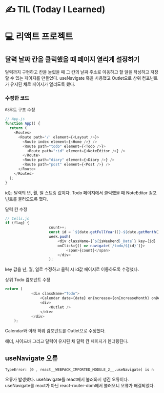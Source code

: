 # ✍ TIL (Today I Learned)

# 💻 리액트 프로젝트
## 달력 날짜 칸을 클릭했을 때 페이지 열리게 설정하기

달력까지 구현하고 칸을 눌렀을 때 그 칸의 날짜 주소로 이동하고 할 일을 작성하고 저장할 수 있는 페이지를 만들었다. useNavigate 훅을 사용했고 Outlet으로 상위 컴포넌트가 유지된 채로 페이지가 열리도록 했다.

### 수정한 코드
라우트 구조 수정
```js
// App.js
function App() {
  return (
    <Routes>
      <Route path='/' element={<Layout />}>
        <Route index element={<Home />} />
        <Route path="todo" element={<Todo />}>
          <Route path=":id" element={<NoteEditor />} />
        </Route>
        <Route path="diary" element={<Diary />} />
        <Route path="post" element={<Post />} />
      </Route>
    </Routes>
  );
}
```
id는 달력의 년, 월, 일 스트링 값이다. Todo 페이지에서 클릭했을 때 NoteEditor 컴포넌트를 불러오도록 했다.

달력 칸 수정
```js
// Cells.js
if (flag) {
                    count++;
                    const id = `${date.getFullYear()}-${date.getMonth()+1}-${count}`;
                    week.push(
                        <div className={`${isWeekend}_Date`} key={id} 
                        onClick={() => navigate(`/todo/${id}`)}>
                            <span>{count}</span>
                        </div>
                    );
```
key 값을 년, 월, 일로 수정하고 클릭 시 id값 페이지로 이동하도록 수정했다.

상위 Todo 컴포넌트 수정
```js
return (
            <div className="Todo">
                <Calendar date={date} onIncrease={onIncreaseMonth} onDecrease={onDecreaseMonth} />
                <div>
                    <Outlet />
                </div>
            </div>
    );
```
Calendar와 아래 하위 컴포넌트를 Outlet으로 수정했다.

헤더, 사이드바 그리고 달력이 유지된 채 달력 칸 페이지가 렌더링된다.

## useNavigate 오류
```
TypeError: (0 , react__WEBPACK_IMPORTED_MODULE_2__.useNavigate) is n
```
오류가 발생했다. useNavigate를 react에서 불러와서 생긴 오류이다.   
useNavigate를 react가 아닌 react-router-dom에서 불러오니 오류가 해결되었다.

